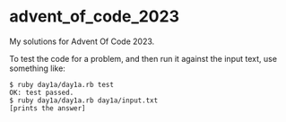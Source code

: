 # advent_of_code_2023

My solutions for Advent Of Code 2023.

To test the code for a problem, and then run it against the input text, use something like:

```
$ ruby day1a/day1a.rb test
OK: test passed.
$ ruby day1a/day1a.rb day1a/input.txt
[prints the answer]
```
